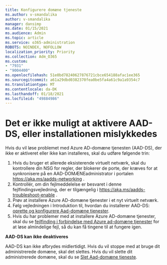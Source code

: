 ```yaml
---
title: Konfigurere domæne tjeneste
ms.author: v-smandalika
author: v-smandalika
manager: dansimp
ms.date: 01/15/2021
ms.audience: Admin
ms.topic: article
ms.service: o365-administration
ROBOTS: NOINDEX, NOFOLLOW
localization_priority: Priority
ms.collection: Adm_O365
ms.custom:
- "7931"
- "9004400"
ms.openlocfilehash: 51e0bd78240627876721cbce654188afac1ee365
ms.sourcegitcommit: a61a29dbd0382370fea0be5fa4a61c9a1a9354c7
ms.translationtype: MT
ms.contentlocale: da-DK
ms.lasthandoff: 01/18/2021
ms.locfileid: "49884986"
---
```

# <a name="unable-to-enable-aad-ds-or-deployment-is-failing"></a>Det er ikke muligt at aktivere AAD-DS, eller installationen mislykkedes

Hvis du vil løse problemet med Azure AD-domæne tjenesten (AAD-DS), der ikke er aktiveret eller ikke kan installeres, skal du udføre følgende trin:

1. Hvis du bruger et allerede eksisterende virtuelt netværk, skal du kontrollere din NSG for regler, der blokerer de porte, der kræves for at synkronisere på en AAD-DOMÆNEadministrator i portalen https://aka.ms/aadds-networking .
2. Kontrollér, om din fejlmeddelelse er besvaret i denne fejlfindingsvejledning, der er tilgængelig i  https://aka.ms/aadds-troubleshoot-enable .
3. Prøv at installere Azure AD-domæne tjenester i et nyt virtuelt netværk.
4. Følg vejledningen i Introduktion til, hvordan du installerer AAD-DS: [oprette og konfigurere Aad-domæne tjenester](https://docs.microsoft.com/azure/active-directory-domain-services/tutorial-create-instance).
5. Hvis du har problemer med at installere Azure AD-domæne tjenester, skal du se [fejlfinding i forbindelse med Azure ad-domæne tjenester](https://docs.microsoft.com/azure/active-directory-domain-services/troubleshoot) for at løse almindelige fejl, så du kan få tingene til at fungere igen. 

**AAD-DS kan ikke deaktiveres**

AAD-DS kan ikke afbrydes midlertidigt. Hvis du vil stoppe med at bruge dit administrerede domæne, skal det slettes.
Hvis du vil slette dit administrerede domæne, skal du se [Slet Aad-domæne tjeneste](https://docs.microsoft.com/azure/active-directory-domain-services/delete-aadds).




